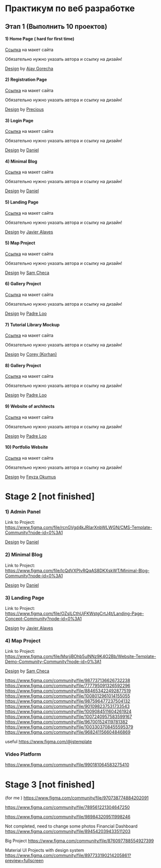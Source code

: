 # Практикум по веб разработке
## Этап 1 (Выполнить 10 проектов)
#### 1) Home Page ( hard for first time)
[Ссылка](https://www.figma.com/file/rwyCzerWa4HWnguPnPJVz2/Delhi-India-Gate-Dribbble-Shot-Preview-Community?node-id=0%3A1) на макет сайта 

Обязательно нужно указать автора и ссылку на дизайн!

[Design](https://www.figma.com/community/file/872143610182920290) by [Ajay Gorecha](https://www.figma.com/@gorechajay) 


#### 2) Registration Page 
[Ссылка](https://www.figma.com/file/upluSi9r8AGpfRz3Gc1d42/Registration-Onboarding-Design-Community?node-id=1%3A649) на макет сайта

Обязательно нужно указать автора и ссылку на дизайн!

[Design](https://www.figma.com/community/file/872123406822562912) by [Precious](https://www.figma.com/@presh)

#### 3) Login Page  
[Ссылка](https://www.figma.com/file/xS2B2e2wJIqqmY3ie5Rhv1/Login-View-Community?node-id=0%3A1) на макет сайта

Обязательно нужно указать автора и ссылку на дизайн!

[Design](https://www.figma.com/community/file/836569395944745131) by [Daniel](https://www.figma.com/@iice)

#### 4) Minimal Blog 
[Ссылка](https://www.figma.com/file/7waeAcOfXXGq1aq16LuACV/Minimal-Blog-Community?node-id=0%3A1) на макет сайта

Обязательно нужно указать автора и ссылку на дизайн!

[Design](https://www.figma.com/community/file/895225371918055740) by [Daniel](https://www.figma.com/@iice)

#### 5) Landing Page 
[Ссылка](https://www.figma.com/file/HVi0vHxX1aL9uY8z5YTW7f/Landing-Page-Concept-Community?node-id=0%3A1) на макет сайта 

Обязательно нужно указать автора и ссылку на дизайн!

[Design](https://www.figma.com/community/file/839442424194047238) by [Javier Alaves](https://www.figma.com/@javi)

#### 5) Map Project 
[Ссылка](https://www.figma.com/file/Pr9RSiGLZEVLz2N65eRrY6/Website-Template-Demo-Community-Community?node-id=0%3A1) на макет сайта 

Обязательно нужно указать автора и ссылку на дизайн!

[Design](https://www.figma.com/community/file/874216804517083292) by [Sam Checa](https://www.figma.com/@samcheca)


#### 6) Gallery Project
[Ссылка](https://www.figma.com/file/ql06DNse28hpB5z86wcpFG/Website-of-architects-free-website-Community?node-id=0%3A1) на макет сайта

Обязательно нужно указать автора и ссылку на дизайн!

[Design](https://www.figma.com/community/file/891374608655348853) by [Padre Loo](https://www.figma.com/@padreloo)

#### 7) Tutorial Library Mockup

[Ссылка](https://www.figma.com/file/2vJST2eX48IlD9aftqdvvb/Pointlessly-Vaporware-Tutorial-Library-Mockup-Community?node-id=0%3A1) на макет сайта
 
Обязательно нужно указать автора и ссылку на дизайн!

[Design](https://www.figma.com/community/file/898674339423305171) by [Corey (Korhan)](https://www.figma.com/@korhan)


#### 8) Gallery Project
[Ссылка](https://www.figma.com/file/VlKKqXzjSpfkkcvJeuNZKl/%E2%9D%A4%EF%B8%8F-ryan.warner.codes-Community?node-id=0%3A1) на макет сайта

Обязательно нужно указать автора и ссылку на дизайн!

[Design](https://www.figma.com/community/file/824810955262478067) by [Padre Loo](https://www.figma.com/@RyanWarner)


#### 9) Website of architects
[Ссылка](https://www.figma.com/file/TBzOjjlUoKyjg5NisON7AS/Website-of-architects-free-website-Community?node-id=0%3A1) на макет сайта 

Обязательно нужно указать автора и ссылку на дизайн!

[Design](https://www.figma.com/community/file/891374608655348853) by [Padre Loo](https://www.figma.com/@padreloo)

#### 10) Portfolio Website 
[Ссылка](https://www.figma.com/file/ijPfDuPv4jEwCuk4zBMD1b/Portfolio-Website-Sample-Community?node-id=1%3A3) на макет сайта

Обязательно нужно указать автора и ссылку на дизайн!

[Design](https://www.figma.com/community/file/829474905036527548) by [Feyza Okumus](figma.com/@feyza)

# Stage 2 [not finished]

### 1) Admin Panel
Link to Project: https://www.figma.com/file/rcnGVgd4kJRIarXnbWLWGN/CMS-Template-Community?node-id=0%3A1

[Design](https://www.figma.com/community/file/896378225626817891) by [Daniel](https://www.figma.com/@iice)

### 2) Minimal Blog 

Link to Project: https://www.figma.com/file/lcQdVXPIvRQqAS8DKXskWT/Minimal-Blog-Community?node-id=0%3A1

[Design](https://www.figma.com/community/file/895225371918055740) by [Daniel](https://www.figma.com/@iice)

### 3) Landing Page 
Link to Project: https://www.figma.com/file/OZsILCthUjFKWstgCrtJ4t/Landing-Page-Concept-Community?node-id=0%3A1

[Design](https://www.figma.com/community/file/839442424194047238) by [Javier Alaves](https://www.figma.com/@javi)

### 4) Map Project 
Link to Project: https://www.figma.com/file/MsrjjBOhb5ulNNz9K4O2Bb/Website-Template-Demo-Community-Community?node-id=0%3A1

[Design](https://www.figma.com/community/file/874216804517083292) by [Sam Checa](https://www.figma.com/@samcheca)


https://www.figma.com/community/file/987737136626732238 
https://www.figma.com/community/file/777795091326592296
https://www.figma.com/community/file/884653422492877519 
https://www.figma.com/community/file/1008012961014155055
https://www.figma.com/community/file/987596477237504132
https://www.figma.com/community/file/901098237531733543
https://www.figma.com/community/file/1009084511604261924
https://www.figma.com/community/file/1007240957583599167 
https://www.figma.com/community/file/967001524119781382 
https://www.figma.com/community/file/1003303708455595379
https://www.figma.com/community/file/968241156604846869

useful https://www.figma.com/@jstemplate
### Video Platform
https://www.figma.com/community/file/990181064583275410 

# Stage 3 [not finished]
(for me )
https://www.figma.com/community/file/970738774884202091


https://www.figma.com/community/file/789561221304647250 

https://www.figma.com/community/file/989843209511998246 

Not completed, need to change some photos
Financial Dashboard
https://www.figma.com/community/file/894542039433511203

Big Project 
https://www.figma.com/community/file/876097788554927399

Material UI Projects with design system 
https://www.figma.com/community/file/897733190214205861?preview=fullscreen
